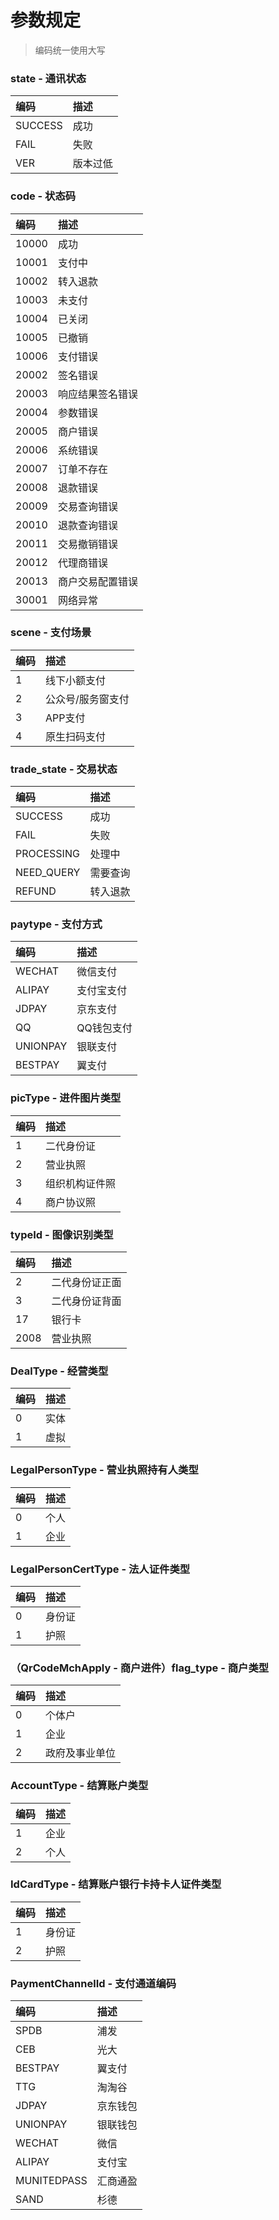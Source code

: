 # 参数规定

> 编码统一使用大写

### state - 通讯状态

| **编码** | **描述** |
| :--- | :--- |
| SUCCESS | 成功 |
| FAIL | 失败 |
| VER | 版本过低 |

### code - 状态码

| **编码** | **描述** |
| :--- | :--- |
| 10000 | 成功 |
| 10001 | 支付中 |
| 10002 | 转入退款 |
| 10003 | 未支付 |
| 10004 | 已关闭 |
| 10005 | 已撤销 |
| 10006 | 支付错误 |
| 20002 | 签名错误 |
| 20003 | 响应结果签名错误 |
| 20004 | 参数错误 |
| 20005 | 商户错误 |
| 20006 | 系统错误 |
| 20007 | 订单不存在 |
| 20008 | 退款错误 |
| 20009 | 交易查询错误 |
| 20010 | 退款查询错误 |
| 20011 | 交易撤销错误 |
| 20012 | 代理商错误 |
| 20013 | 商户交易配置错误 |
| 30001 | 网络异常 |

### scene - 支付场景

| **编码** | **描述** |
| :--- | :--- |
| 1 | 线下小额支付 |
| 2 | 公众号/服务窗支付 |
| 3 | APP支付 |
| 4 | 原生扫码支付 |

### trade\_state - 交易状态

| **编码** | **描述** |
| :--- | :--- |
| SUCCESS | 成功 |
| FAIL | 失败 |
| PROCESSING | 处理中 |
| NEED\_QUERY | 需要查询 |
| REFUND | 转入退款 |

### paytype - 支付方式

| **编码** | **描述** |
| :--- | :--- |
| WECHAT | 微信支付 |
| ALIPAY | 支付宝支付 |
| JDPAY | 京东支付 |
| QQ | QQ钱包支付 |
| UNIONPAY | 银联支付 |
| BESTPAY | 翼支付 |

### picType - 进件图片类型

| **编码** | **描述** |
| :--- | :--- |
| 1 | 二代身份证 |
| 2 | 营业执照 |
| 3 | 组织机构证件照 |
| 4 | 商户协议照 |

### typeId - 图像识别类型

| **编码** | **描述** |
| :--- | :--- |
| 2 | 二代身份证正面 |
| 3 | 二代身份证背面 |
| 17 | 银行卡 |
| 2008 | 营业执照 |

### DealType - 经营类型

| **编码** | **描述** |
| :--- | :--- |
| 0 | 实体 |
| 1 | 虚拟 |

### LegalPersonType - 营业执照持有人类型

| **编码** | **描述** |
| :--- | :--- |
| 0 | 个人 |
| 1 | 企业 |

### LegalPersonCertType - 法人证件类型

| **编码** | **描述** |
| :--- | :--- |
| 0 | 身份证 |
| 1 | 护照 |

### （QrCodeMchApply - 商户进件）flag\_type - 商户类型

| **编码** | **描述** |
| :--- | :--- |
| 0 | 个体户 |
| 1 | 企业 |
| 2 | 政府及事业单位 |

### AccountType - 结算账户类型

| **编码** | **描述** |
| :--- | :--- |
| 1 | 企业 |
| 2 | 个人 |

### IdCardType - 结算账户银行卡持卡人证件类型

| **编码** | **描述** |
| :--- | :--- |
| 1 | 身份证 |
| 2 | 护照 |

### PaymentChannelId - 支付通道编码

| **编码** | **描述** |
| :--- | :--- |
| SPDB | 浦发 |
| CEB | 光大 |
| BESTPAY | 翼支付 |
| TTG | 淘淘谷 |
| JDPAY | 京东钱包 |
| UNIONPAY | 银联钱包 |
| WECHAT | 微信 |
| ALIPAY | 支付宝 |
| MUNITEDPASS | 汇商通盈 |
| SAND | 杉德 |



